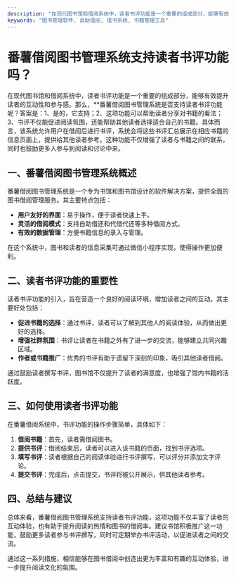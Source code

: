 ```yaml
---
description: "在现代图书馆和借阅系统中，读者书评功能是一个重要的组成部分，能够有效提升读者的互动性和参与感。那么，**番薯借阅图书管理系统是否支持读者书评功能呢？答案是：1、是的，它支持；2、这项功能可以帮助读者分享对书籍的看法；3、书评不仅能促进阅读氛围，还能帮助其他读者选择适合自己的书籍。具体而言，该系统允许用户在借阅后进行书评，系统会将这些书评汇总展示在相应书籍的信息页面上，提供给其他读者参考。这种功能不仅增强了读者与书籍之间的联系，同时也鼓励更多人参与到阅读和讨论中来。"
keywords: "图书管理软件, 自助借阅, 借书系统, 书籍管理工具"
---
```

# 番薯借阅图书管理系统支持读者书评功能吗？

在现代图书馆和借阅系统中，读者书评功能是一个重要的组成部分，能够有效提升读者的互动性和参与感。那么，**番薯借阅图书管理系统是否支持读者书评功能呢？答案是：1、是的，它支持；2、这项功能可以帮助读者分享对书籍的看法；3、书评不仅能促进阅读氛围，还能帮助其他读者选择适合自己的书籍。具体而言，该系统允许用户在借阅后进行书评，系统会将这些书评汇总展示在相应书籍的信息页面上，提供给其他读者参考。这种功能不仅增强了读者与书籍之间的联系，同时也鼓励更多人参与到阅读和讨论中来。

## **一、番薯借阅图书管理系统概述**

番薯借阅图书管理系统是一个专为书馆和图书馆设计的软件解决方案，提供全面的图书借阅管理服务。其主要特点包括：

- **用户友好的界面**：易于操作，便于读者快速上手。
- **灵活的借阅模式**：支持自助借还和代借代还等多种借阅方式。
- **有效的数据管理**：方便书籍信息的录入与管理。

在这个系统中，图书和读者的信息采集可通过微信小程序实现，使得操作更加便利。

## **二、读者书评功能的重要性**

读者书评功能的引入，旨在营造一个良好的阅读环境，增加读者之间的互动。其主要好处包括：

- **促进书籍的选择**：通过书评，读者可以了解到其他人的阅读体验，从而做出更好的选择。
- **增强社群氛围**：书评让读者在书籍之外有了进一步的交流，能够建立共同兴趣区域。
- **作者或书籍推广**：优秀的书评有助于遗留下深刻的印象，吸引其他读者借阅。

通过鼓励读者撰写书评，图书馆不仅提升了读者的满意度，也增强了馆内书籍的活跃度。

## **三、如何使用读者书评功能**

在番薯借阅系统中，书评功能的操作步骤简单，具体如下：

1. **借阅书籍**：首先，读者需借阅图书。
2. **提供书评**：借阅结束后，读者可以进入该书籍的页面，找到书评选项。
3. **填写书评**：读者根据自己的阅读体验进行书评撰写，可以评分并添加文字评论。
4. **提交书评**：完成后，点击提交，书评将被公开展示，供其他读者参考。

## **四、总结与建议**

总体来看，番薯借阅图书管理系统支持读者书评功能，这项功能不仅丰富了读者的互动体验，也有助于提升阅读的热情和图书的借阅率。建议书馆积极推广这一功能，鼓励更多读者参与书评撰写，同时可定期举办书评活动，以促进读者之间的交流。

通过这一系列措施，相信能够在图书借阅中创造出更为丰富和有趣的互动体验，进一步提升阅读文化的氛围。
